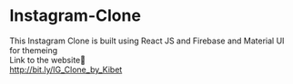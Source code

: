 # Instagram-Clone
This Instagram Clone is built using React JS and Firebase and Material UI for themeing<br/>
Link to the website🔽<br/>
http://bit.ly/IG_Clone_by_Kibet
